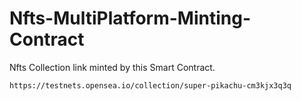 # Nfts-MultiPlatform-Minting-Contract

Nfts Collection link minted by this Smart Contract.

```
https://testnets.opensea.io/collection/super-pikachu-cm3kjx3q3q

```
